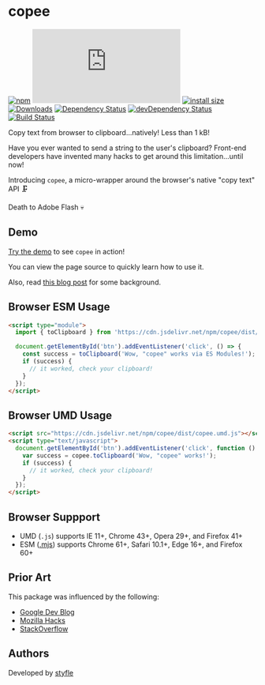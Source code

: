# copee

[![npm](https://badgen.net/npm/v/copee)](https://www.npmjs.com/package/copee)
[![size](https://badgen.net/badgesize/gzip/https://cdn.jsdelivr.net/npm/copee/dist/copee.umd.js)](https://cdn.jsdelivr.net/npm/copee/dist/copee.umd.js)
[![install size](https://badgen.net/packagephobia/install/copee)](https://packagephobia.now.sh/result?p=copee)
[![Downloads](https://badgen.net/npm/dt/copee)](https://www.npmjs.com/package/copee)
[![Dependency Status](https://badgen.net/david/dep/styfle/copee)](https://david-dm.org/styfle/copee)
[![devDependency Status](https://badgen.net/david/dev/styfle/copee)](https://david-dm.org/styfle/copee?type=dev)
[![Build Status](https://badgen.net/travis/styfle/copee)](https://travis-ci.org/styfle/copee)

Copy text from browser to clipboard...natively! Less than 1 kB!

Have you ever wanted to send a string to the user's clipboard? Front-end developers have invented many hacks to get around this limitation...until now!

Introducing `copee`, a micro-wrapper around the browser's native "copy text" API 🗜️

Death to Adobe Flash 💀

## Demo

[Try the demo](https://copee.ceriously.com/) to see `copee` in action!

You can view the page source to quickly learn how to use it.

Also, read [this blog post](https://styfle.dev/blog/es6-modules-today-with-typescript) for some background.

## Browser ESM Usage

```html
<script type="module">
  import { toClipboard } from 'https://cdn.jsdelivr.net/npm/copee/dist/copee.mjs';

  document.getElementById('btn').addEventListener('click', () => {
    const success = toClipboard('Wow, "copee" works via ES Modules!');
    if (success) {
      // it worked, check your clipboard!
    }
  });
</script>
```

## Browser UMD Usage

```html
<script src="https://cdn.jsdelivr.net/npm/copee/dist/copee.umd.js"></script>
<script type="text/javascript">
  document.getElementById('btn').addEventListener('click', function () {
    var success = copee.toClipboard('Wow, "copee" works!');
    if (success) {
      // it worked, check your clipboard!
    }
  });
</script>
```

## Browser Suppport

- UMD (`.js`) supports IE 11+, Chrome 43+, Opera 29+, and Firefox 41+
- ESM ([.mjs](https://caniuse.com/#feat=es6-module)) supports Chrome 61+, Safari 10.1+, Edge 16+, and Firefox 60+

## Prior Art

This package was influenced by the following:

- [Google Dev Blog](https://developers.google.com/web/updates/2015/04/cut-and-copy-commands) 
- [Mozilla Hacks](https://hacks.mozilla.org/2015/09/flash-free-clipboard-for-the-web/)
- [StackOverflow](https://stackoverflow.com/a/30810322/266535)

## Authors

Developed by [styfle](https://styfle.dev)
